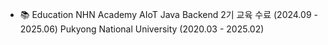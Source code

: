 

- 📚 Education
NHN Academy AIoT Java Backend 2기 교육 수료 (2024.09 - 2025.06)
Pukyong National University (2020.03 - 2025.02)

<!---
saumonrose08/saumonrose08 is a ✨ special ✨ repository because its `README.md` (this file) appears on your GitHub profile.
You can click the Preview link to take a look at your changes.
--->
